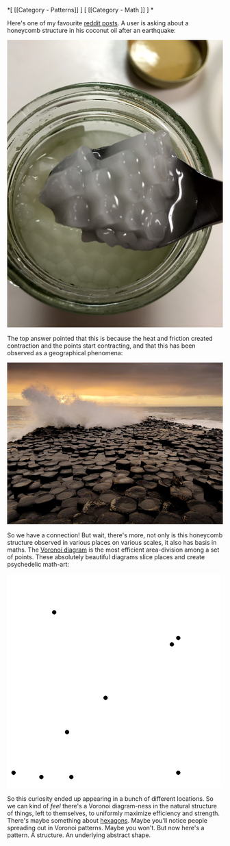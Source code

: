 *[ [[Category - Patterns]] ] [ [[Category - Math ]] ] *

Here's one of my favourite [reddit posts](https://www.reddit.com/r/askscience/comments/3i1vd0/this_coconut_oil_melted_during_a_heat_wave_and/). A user is asking about a honeycomb structure in his coconut oil after an earthquake:

![honey](/static/img/honey.jpg)

The top answer pointed that this is because the heat and friction created contraction and the points start contracting, and that this has been observed as a geographical phenomena:

![ireland.jpg](/static/img/ireland.jpg)

So we have a connection! But wait, there's more, not only is this honeycomb structure observed in various places on various scales, it also has basis in maths. The [Voronoi diagram](https://en.wikipedia.org/wiki/Voronoi_diagram) is the most efficient area-division among a set of points. These absolutely beautiful diagrams slice places and create psychedelic math-art:

![Voronoi_growth_euclidean.gif](/static/img/Voronoi_growth_euclidean.gif)

So this curiosity ended up appearing in a bunch of different locations. So we can kind of *feel* there's a Voronoi diagram-ness in the natural structure of things, left to themselves, to uniformly maximize efficiency and strength. There's maybe something about [hexagons](https://www.youtube.com/watch?v=thOifuHs6eY). Maybe you'll notice people spreading out in Voronoi patterns. Maybe you won't. But now here's a pattern. A structure. An underlying abstract shape.
